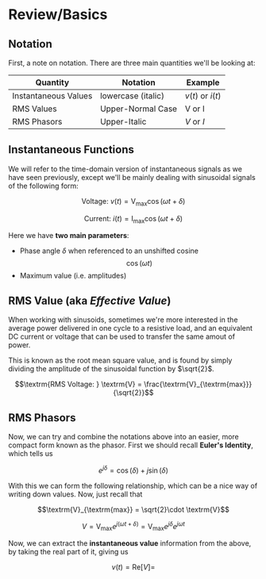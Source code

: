 # Review/Basics

## Notation

First, a note on notation. There are three main quantities we'll be looking at:

|Quantity|Notation|Example|
|---|---|---|
|Instantaneous Values | lowercase (italic) | $v(t)$ or $i(t)$|
|RMS Values | Upper-Normal Case | V or I |
|RMS Phasors | Upper-Italic | $V$ or $I$ |

## Instantaneous Functions

We will refer to the time-domain version of instantaneous signals as we have seen previously, except we'll be mainly dealing with sinusoidal signals of the following form:

```math
\textrm{Voltage: } v(t) = \textrm{V}_{\textrm{max}}\cos(\omega t + \delta)
```
```math
\textrm{Current: } i(t) = \textrm{I}_{\textrm{max}}\cos(\omega t + \delta)
```
Here we have **two main parameters**:

- Phase angle $\delta$ when referenced to an unshifted cosine $$\cos(\omega t)$$
- Maximum value (i.e. amplitudes)


## RMS Value (aka *Effective Value*)

When working with sinusoids, sometimes we're more interested in the average power delivered in one cycle to a resistive load, and an equivalent DC current or voltage that can be used to transfer the same amout of power.

This is known as the root mean square value, and is found by simply dividing the amplitude of the sinusoidal function by $\sqrt{2}$.
```math
\textrm{RMS Voltage: } \textrm{V} = \frac{\textrm{V}_{\textrm{max}}}{\sqrt{2}}
```

## RMS Phasors

Now, we can try and combine the notations above into an easier, more compact form known as the phasor. First we should recall **Euler's Identity**, which tells us

```math
e^{j\delta} = \cos(\delta) + j\sin(\delta)
```

With this we can form the following relationship, which can be a nice way of writing down values. Now, just recall that

$$\textrm{V}_{\textrm{max}} = \sqrt{2}\cdot \textrm{V}$$

```math
V = \textrm{V}_{\textrm{max}} e^{j(\omega t + \delta)} = \textrm{V}_{\textrm{max}}e^{j\delta}e^{j\omega t}
```
Now, we can extract the **instantaneous value** information from the above, by taking the real part of it, giving us

```math
v(t) = \textrm{Re}[V] = 
```




















